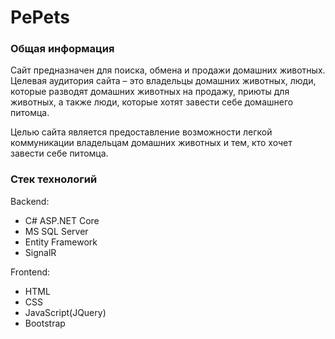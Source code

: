 # PePets
### Общая информация
Сайт предназначен для поиска, обмена и продажи домашних животных. Целевая аудитория сайта – это владельцы домашних животных, люди, которые разводят домашних животных на продажу, приюты для животных, а также люди, которые хотят завести себе домашнего питомца.

Целью сайта является предоставление возможности легкой коммуникации владельцам домашних животных и тем, кто хочет завести себе питомца.

### Стек технологий
Backend:
* C# ASP.NET Core
* MS SQL Server
*	Entity Framework
*	SignalR

Frontend:
*	HTML
*	CSS
*	JavaScript(JQuery)
*	Bootstrap
